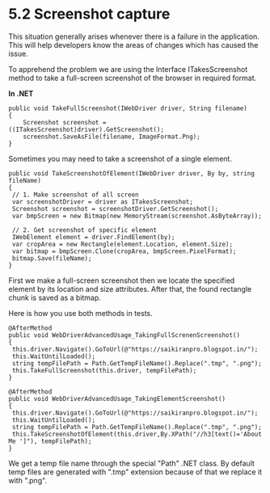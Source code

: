 # 5.2 Screenshot capture

This situation generally arises whenever there is a failure in the application. This will help developers know the areas of changes which has caused the issue.

To apprehend the problem we are using the Interface ITakesScreenshot method to take a full-screen screenshot of the browser in required format.

**In .NET**

```text
public void TakeFullScreenshot(IWebDriver driver, String filename)
{
    Screenshot screenshot = ((ITakesScreenshot)driver).GetScreenshot();
    screenshot.SaveAsFile(filename, ImageFormat.Png);
}
```

Sometimes you may need to take a screenshot of a single element.

```text
public void TakeScreenshotOfElement(IWebDriver driver, By by, string fileName)
{
 // 1. Make screenshot of all screen
 var screenshotDriver = driver as ITakesScreenshot;
 Screenshot screenshot = screenshotDriver.GetScreenshot();
 var bmpScreen = new Bitmap(new MemoryStream(screenshot.AsByteArray));

 // 2. Get screenshot of specific element
 IWebElement element = driver.FindElement(by);
 var cropArea = new Rectangle(element.Location, element.Size);
 var bitmap = bmpScreen.Clone(cropArea, bmpScreen.PixelFormat);
 bitmap.Save(fileName);
}
```

First we make a full-screen screenshot then we locate the specified element by its location and size attributes. After that, the found rectangle chunk is saved as a bitmap.

Here is how you use both methods in tests.

```text
@AfterMethod
public void WebDriverAdvancedUsage_TakingFullScrenenScreenshot()
{
 this.driver.Navigate().GoToUrl(@"https://saikiranpro.blogspot.in/");
 this.WaitUntilLoaded();
 string tempFilePath = Path.GetTempFileName().Replace(".tmp", ".png");
 this.TakeFullScreenshot(this.driver, tempFilePath);
}

@AfterMethod
public void WebDriverAdvancedUsage_TakingElementScreenshot()
{
 this.driver.Navigate().GoToUrl(@"https://saikiranpro.blogspot.in/");
 this.WaitUntilLoaded();
 string tempFilePath = Path.GetTempFileName().Replace(".tmp", ".png");
 this.TakeScreenshotOfElement(this.driver,By.XPath("//h3[text()='About Me ']"), tempFilePath);
}
```

We get a temp file name through the special "Path" .NET class. By default temp files are generated with ".tmp" extension because of that we replace it with ".png".

